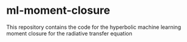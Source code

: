 # ml-moment-closure
This repository contains the code for the hyperbolic machine learning moment closure for the radiative transfer equation
